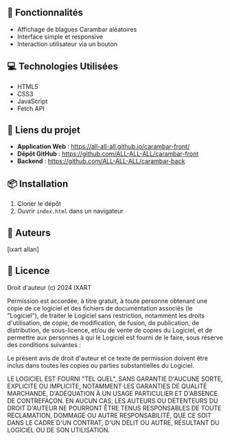 ## 🚀 Fonctionnalités
- Affichage de blagues Carambar aléatoires
- Interface simple et responsive
- Interaction utilisateur via un bouton

## 💻 Technologies Utilisées
- HTML5
- CSS3
- JavaScript
- Fetch API

## 🔗 Liens du projet 
- **Application Web** : https://all-all-all.github.io/carambar-front/ 
- **Dépôt GitHub** : https://github.com/ALL-ALL-ALL/carambar-front
- **Backend** : https://github.com/ALL-ALL-ALL/carambar-back


## 📦 Installation
1. Cloner le dépôt
2. Ouvrir `index.html` dans un navigateur

## 👥 Auteurs
[ixart allan]

## 📄 Licence

Droit d'auteur (c) 2024 IXART

Permission est accordée, à titre gratuit, à toute personne obtenant une copie
de ce logiciel et des fichiers de documentation associés (le "Logiciel"), de 
traiter le Logiciel sans restriction, notamment les droits d'utilisation, de 
copie, de modification, de fusion, de publication, de distribution, de 
sous-licence, et/ou de vente de copies du Logiciel, et de permettre aux 
personnes à qui le Logiciel est fourni de le faire, sous réserve des 
conditions suivantes :

Le présent avis de droit d'auteur et ce texte de permission doivent être 
inclus dans toutes les copies ou parties substantielles du Logiciel.

LE LOGICIEL EST FOURNI "TEL QUEL", SANS GARANTIE D'AUCUNE SORTE, EXPLICITE 
OU IMPLICITE, NOTAMMENT LES GARANTIES DE QUALITÉ MARCHANDE, D'ADÉQUATION À 
UN USAGE PARTICULIER ET D'ABSENCE DE CONTREFAÇON. EN AUCUN CAS, LES AUTEURS 
OU DÉTENTEURS DU DROIT D'AUTEUR NE POURRONT ÊTRE TENUS RESPONSABLES DE TOUTE 
RÉCLAMATION, DOMMAGE OU AUTRE RESPONSABILITÉ, QUE CE SOIT DANS LE CADRE D'UN 
CONTRAT, D'UN DÉLIT OU AUTRE, RÉSULTANT DU LOGICIEL OU DE SON UTILISATION.
